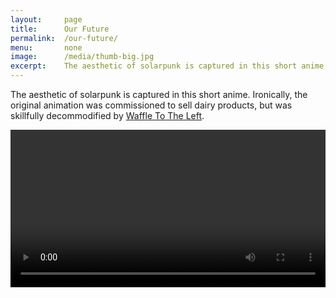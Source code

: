 ```yaml
---
layout:     page
title:      Our Future
permalink:  /our-future/
menu:       none
image:      /media/thumb-big.jpg
excerpt:    The aesthetic of solarpunk is captured in this short anime.
---
```


The aesthetic of solarpunk is captured in this short anime.
Ironically, the original animation was commissioned to sell dairy products, but was skillfully decommodified by <a href="https://www.youtube.com/watch?v=UqJJktxCY9U&pp=ygUVZGVjb21tb2RpZmllZCBjaG9iYW5p">Waffle To The Left</a>.

<video width="100%" controls="controls">
  <source src="/solarpunk/media/our-future.mp4" type="video/mp4">
</video>
